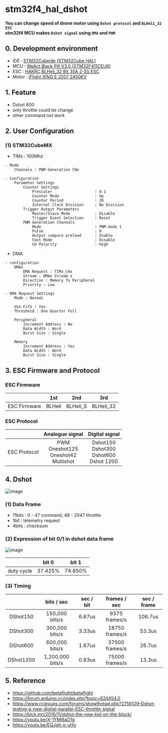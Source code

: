 # stm32f4_hal_dshot

__You can change speed of drone motor using `Dshot protocol` and `BLHeli_32 ESC`__   
__stm32f4 MCU makes `Dshot signal` using `DMA` and `PWM`__  


## 0. Development environment  
* IDE : [STM32Cubeide (STM32Cube HAL)](https://www.st.com/en/development-tools/stm32cubeide)
* MCU : [WeAct Black Pill V3.0 (STM32F411CEU6)](https://github.com/WeActTC/MiniF4-STM32F4x1)
* ESC : [HAKRC BLHeli_32 Bit 35A 2-5S ESC](https://www.aliexpress.com/item/33008402033.html?spm=a2g0s.9042311.0.0.f7794c4dYDQfbS)
* Motor : [iFlight XING E 2207 2450KV](https://shop.iflight-rc.com/index.php?route=product/product&path=20_26_321&product_id=874)

## 1. Feature
* Dshot 600
* only throttle could be change 
* other command not work


## 2. User Configuration

### (1) STM32CubeMX
* TIMx : 100Mhz
```
- Mode
    Channalx : PWM Generation CHx

- Configuration
    Parameter Settings
        Counter Settings
            Prescaler                   : 8-1
            Counter Mode                : Up
            Counter Period              : 20
            Internal Clock Division     : No Division
        Trigger Output Parameters
            Master/Slave Mode           : Disable
            Trigger Event Selection     : Reset
        PWM Generation Channalx
            Mode                        : PWM mode 1
            Pulse                       : 0
            Output compare preload      : Enable
            Fast Mode                   : Disable
            CH Polarity                 : High

```

* DMA
```
- configuration
    DMAx
        DMA Request : TIMx_CHx
        Stream : DMAx Stream x
        Direction : Memory To Peripheral
        Priority : Low

- DMA Request Settings
    Mode : Normal

    Use Fifo : Yes
    Threshold : One Quarter Full

    Peripheral
        Increment Address : No
        Data Width : Word
        Burst Size : Single

    Memory
        Increment Address : Yes
        Data Width : Word
        Burst Size : Single  
```

## 3. ESC Firmware and Protocol

### ESC Firmware
||1st|2nd|3rd|
|:---:|:---:|:---:|:---:|
|ESC Firmware|BLHeli|BLHeli_S|BLHeli_32|

### ESC Protocol
||Analogue signal|Digital signal|
|:---:|:---:|:---:|
|ESC Protocol|PWM <br> Oneshot125 <br> Oneshot42 <br> Multishot|Dshot150 <br> Dshot300 <br> Dshot600 <br> Dshot 1200|


## 4. Dshot

![image](https://user-images.githubusercontent.com/48342925/105716366-0f1e2680-5f62-11eb-8d5c-651e15907a53.png)  
### (1) Data Frame  
* 11bits : 0 - 47 command, 48 - 2047 throttle
* 1bit : telemetry request
* 4bits : checksum

### (2) Expression of bit 0/1 in dshot data frame  
![image](https://user-images.githubusercontent.com/48342925/105717632-b780ba80-5f63-11eb-9508-b54be4bd544d.png)

||bit 0|bit 1|
|:---:|:---:|:---:|
|duty cycle|37.425%|74.850%|

### (3) Timing
||bits / sec|sec / bit|frames / sec|sec / frame|
|:---:|:---:|:---:|:---:|:---:|
|DShot150|150,000 bits/s|6.67us|9375 frames/s|106.7us|
|DShot300|300,000  bits/s|3.33us|18750 frames/s|53.3us|
|DShot600|600,000 bits/s|1.67us|37500 frames/s|26.7us|
|DShot1200|1,200,000 bits/s|0.83us|75000 frames/s|13.3us|

## 5. Reference
* https://github.com/betaflight/betaflight  
* https://forum.arduino.cc/index.php?topic=624454.0  
* https://www.rcgroups.com/forums/showthread.php?2756129-Dshot-testing-a-new-digital-parallel-ESC-throttle-signal  
* https://blck.mn/2016/11/dshot-the-new-kid-on-the-block/  
* https://youtu.be/X-1YMl6aO1g  
* https://youtu.be/EQJgh-o-uHo